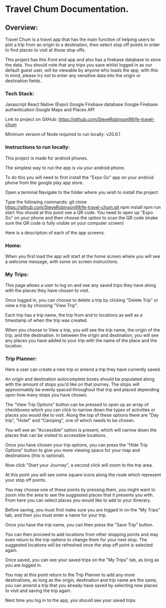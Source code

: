# Travel Chum Documentation.

## Overview:
Travel Chum is a travel app that has the main function of helping users to plot a trip from an origin to a destination, then select stop off points in order to find places to visit at those stop offs.

This project has this front end app and also has a firebase database to store the data. You should note that any trips you save whilst logged in as our default guest user, will be viewable by anyone who loads the app, with this in mind, please try not to enter any sensitive data into the origin or destination fields.

### Tech Stack:
Javascript
React Native (Expo)
Google Firebase database
Google Firebase authentication
Google Maps and Places API

Link to project on GitHub: https://github.com/SteveRobinson99/fe-travel-chum

Minimum version of Node required to run locally: v20.6.1

### Instructions to run locally:

This project is made for android phones.

The simplest way to run the app is via your android phone.

To do this you will need to first install the "Expo Go" app on your android phone from the google play app store.

Open a terminal Navigate to the folder where you wish to install the project

Type the following commands: git clone https://github.com/SteveRobinson99/fe-travel-chum.git
npm install
npm run start
You should at this point see a QR code.
You need to open up "Expo Go" on your phone and then choose the option to scan the QR code (make sure the QR code is fully visible on your computer screen)

Here is a description of each of the app screens.

### Home:
When you first load the app will start at the home screen where you will see a welcome message, with some on screen instructions.

### My Trips:
This page allows a user to log on and see any saved trips they have along with the places they have chosen to visit.

Once logged in, you can choose to delete a trip by clicking "Delete Trip" or view a trip by choosing "View Trip".

Each trip has a trip name, the trip from and to locations as well as a timestamp of when the trip was created.

When you choose to View a trip, you will see the trip name, the origin of the trip, and the destination.  In between the origin and destination, you will see any places you have added to your trip with the name of the place and the location.

### Trip Planner:
Here a user can create a new trip or amend a trip they have currently saved.

An origin and destination autocomplete boxes should be populated along with the amount of stops you'd like on that journey.
The stops will approximately be evenly spaced throughout that trip and placed depending upon how many stops you have chosen.

The "View Trip Options" button can be pressed to open up an array of checkboxes which you can click to narrow down the types of activities or places you would like to visit.  Along the top of these options there are "Day trip", "Hotel" and "Camping", one of which needs to be chosen.

You will see an "Accessible" option is present, which will narrow down the places that can be visited to accessible locations.

Once you have chosen your trip options, you can press the "Hide Trip Options" button to give you more viewing space for your map and destinations (this is optional).

Now click "Start your Journey", a second click will zoom to the trip area.

At this point you will see some square icons along the route which represent your stop off points.

You may choose one of these points by pressing them, you might want to zoom into the area to see the suggested places that it presents you with. From here you can select places you would like to add to your itinerary.

Before saving, you must first make sure you are logged in on the "My Trips" tab, and then you must enter a name for your trip.

Once you have the trip name, you can then press the "Save Trip" button.

You can then proceed to add locations from other stopping points and may even return to the trip options to change them for your next stop. The suggested locations will be refreshed once the stop off point is selected again.

Once saved, you can see your saved trips on the "My Trips" tab, as long as you are logged in.

You may at this point return to the Trip Planner to add any more destinations, as long as the origin, destination and trip name are the same, you can amend a trip that you already have saved by selecting new places to visit and saving the trip again.

Next time you log in to the app, you should see your saved trips.